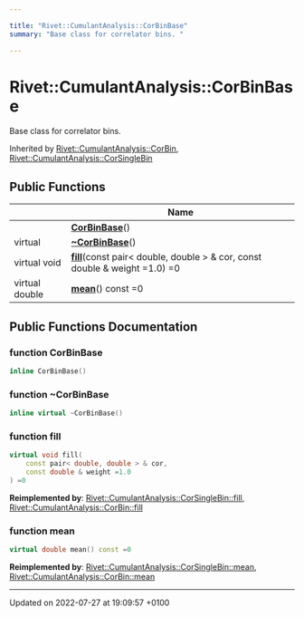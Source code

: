 ```yaml
---

title: "Rivet::CumulantAnalysis::CorBinBase"
summary: "Base class for correlator bins. "

---
```


# Rivet::CumulantAnalysis::CorBinBase



Base class for correlator bins. 

Inherited by [Rivet::CumulantAnalysis::CorBin](http://example.org/classes/classrivet_1_1cumulantanalysis_1_1corbin/), [Rivet::CumulantAnalysis::CorSingleBin](http://example.org/classes/classrivet_1_1cumulantanalysis_1_1corsinglebin/)

## Public Functions

|                | Name           |
| -------------- | -------------- |
| | **[CorBinBase](http://example.org/classes/classrivet_1_1cumulantanalysis_1_1corbinbase/#function-corbinbase)**() |
| virtual | **[~CorBinBase](http://example.org/classes/classrivet_1_1cumulantanalysis_1_1corbinbase/#function-~corbinbase)**() |
| virtual void | **[fill](http://example.org/classes/classrivet_1_1cumulantanalysis_1_1corbinbase/#function-fill)**(const pair< double, double > & cor, const double & weight =1.0) =0 |
| virtual double | **[mean](http://example.org/classes/classrivet_1_1cumulantanalysis_1_1corbinbase/#function-mean)**() const =0 |

## Public Functions Documentation

### function CorBinBase

```cpp
inline CorBinBase()
```


### function ~CorBinBase

```cpp
inline virtual ~CorBinBase()
```


### function fill

```cpp
virtual void fill(
    const pair< double, double > & cor,
    const double & weight =1.0
) =0
```


**Reimplemented by**: [Rivet::CumulantAnalysis::CorSingleBin::fill](http://example.org/classes/classrivet_1_1cumulantanalysis_1_1corsinglebin/#function-fill), [Rivet::CumulantAnalysis::CorBin::fill](http://example.org/classes/classrivet_1_1cumulantanalysis_1_1corbin/#function-fill)


### function mean

```cpp
virtual double mean() const =0
```


**Reimplemented by**: [Rivet::CumulantAnalysis::CorSingleBin::mean](http://example.org/classes/classrivet_1_1cumulantanalysis_1_1corsinglebin/#function-mean), [Rivet::CumulantAnalysis::CorBin::mean](http://example.org/classes/classrivet_1_1cumulantanalysis_1_1corbin/#function-mean)


-------------------------------

Updated on 2022-07-27 at 19:09:57 +0100